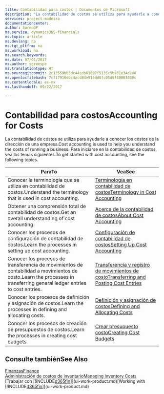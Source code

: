 ```yaml
---
title: Contabilidad para costos | Documentos de Microsoft
description: "La contabilidad de costos se utiliza para ayudarle a conocer los costos de la dirección de una empresa. Para iniciarse en la contabilidad de costos, vea los temas siguientes."
services: project-madeira
documentationcenter: 
author: SorenGP
ms.service: dynamics365-financials
ms.topic: article
ms.devlang: na
ms.tgt_pltfrm: na
ms.workload: na
ms.search.keywords: 
ms.date: 07/01/2017
ms.author: sgroespe
ms.translationtype: HT
ms.sourcegitcommit: 2c13559bb3dc44cdb61697f5135c5b931e34d2a8
ms.openlocfilehash: 7cf17916d0c4acd84e516dd0fc05d9f40003038c
ms.contentlocale: es-mx
ms.lasthandoff: 09/22/2017

---
```

# <a name="accounting-for-costs"></a><span data-ttu-id="6ee2b-104">Contabilidad para costos</span><span class="sxs-lookup"><span data-stu-id="6ee2b-104">Accounting for Costs</span></span>
<span data-ttu-id="6ee2b-105">La contabilidad de costos se utiliza para ayudarle a conocer los costos de la dirección de una empresa.</span><span class="sxs-lookup"><span data-stu-id="6ee2b-105">Cost accounting is used to help you understand the costs of running a business.</span></span> <span data-ttu-id="6ee2b-106">Para iniciarse en la contabilidad de costos, vea los temas siguientes.</span><span class="sxs-lookup"><span data-stu-id="6ee2b-106">To get started with cost accounting, see the following topics.</span></span>  

|<span data-ttu-id="6ee2b-107">Para</span><span class="sxs-lookup"><span data-stu-id="6ee2b-107">To</span></span>|<span data-ttu-id="6ee2b-108">Vea</span><span class="sxs-lookup"><span data-stu-id="6ee2b-108">See</span></span>|  
|--------|---------|  
|<span data-ttu-id="6ee2b-109">Conocer la terminología que se utiliza en contabilidad de costos.</span><span class="sxs-lookup"><span data-stu-id="6ee2b-109">Understand the terminology that is used in cost accounting.</span></span>|[<span data-ttu-id="6ee2b-110">Terminología en contabilidad de costos</span><span class="sxs-lookup"><span data-stu-id="6ee2b-110">Terminology in Cost Accounting</span></span>](finance-terminology-in-cost-accounting.md)|  
|<span data-ttu-id="6ee2b-111">Obtener una comprensión total de contabilidad de costos.</span><span class="sxs-lookup"><span data-stu-id="6ee2b-111">Get an overall understanding of cost accounting.</span></span>|[<span data-ttu-id="6ee2b-112">Acerca de la contabilidad de costos</span><span class="sxs-lookup"><span data-stu-id="6ee2b-112">About Cost Accounting</span></span>](finance-about-cost-accounting.md)|  
|<span data-ttu-id="6ee2b-113">Conocer los procesos de configuración de contabilidad de costos.</span><span class="sxs-lookup"><span data-stu-id="6ee2b-113">Learn the processes in setting up cost accounting.</span></span>|[<span data-ttu-id="6ee2b-114">Configuración de contabilidad de costos</span><span class="sxs-lookup"><span data-stu-id="6ee2b-114">Setting Up Cost Accounting</span></span>](finance-set-up-cost-accounting.md)|  
|<span data-ttu-id="6ee2b-115">Conocer los procesos de transferencia de movimientos de contabilidad a movimientos de costo.</span><span class="sxs-lookup"><span data-stu-id="6ee2b-115">Learn the processes in transferring general ledger entries to cost entries.</span></span>|[<span data-ttu-id="6ee2b-116">Transferencia y registro de movimientos de costo</span><span class="sxs-lookup"><span data-stu-id="6ee2b-116">Transferring and Posting Cost Entries</span></span>](finance-transfer-and-post-cost-entries.md)|  
|<span data-ttu-id="6ee2b-117">Conocer los procesos de definición y asignación de costos.</span><span class="sxs-lookup"><span data-stu-id="6ee2b-117">Learn the processes in defining and allocating costs.</span></span>|[<span data-ttu-id="6ee2b-118">Definición y asignación de costos</span><span class="sxs-lookup"><span data-stu-id="6ee2b-118">Defining and Allocating Costs</span></span>](finance-define-and-allocate-costs.md)|  
|<span data-ttu-id="6ee2b-119">Conocer los procesos de creación de presupuestos de costos.</span><span class="sxs-lookup"><span data-stu-id="6ee2b-119">Learn the processes in creating cost budgets.</span></span>|[<span data-ttu-id="6ee2b-120">Crear presupuesto costo</span><span class="sxs-lookup"><span data-stu-id="6ee2b-120">Creating Cost Budgets</span></span>](finance-create-cost-budgets.md)|  

## <a name="see-also"></a><span data-ttu-id="6ee2b-121">Consulte también</span><span class="sxs-lookup"><span data-stu-id="6ee2b-121">See Also</span></span>  
[<span data-ttu-id="6ee2b-122">Finanzas</span><span class="sxs-lookup"><span data-stu-id="6ee2b-122">Finance</span></span>](finance.md)  
[<span data-ttu-id="6ee2b-123">Administración de costos de inventario</span><span class="sxs-lookup"><span data-stu-id="6ee2b-123">Managing Inventory Costs</span></span>](finance-manage-inventory-costs.md)  
<span data-ttu-id="6ee2b-124">[Trabajar con [!INCLUDE[d365fin](includes/d365fin_md.md)]](ui-work-product.md)</span><span class="sxs-lookup"><span data-stu-id="6ee2b-124">[Working with [!INCLUDE[d365fin](includes/d365fin_md.md)]](ui-work-product.md)</span></span>

